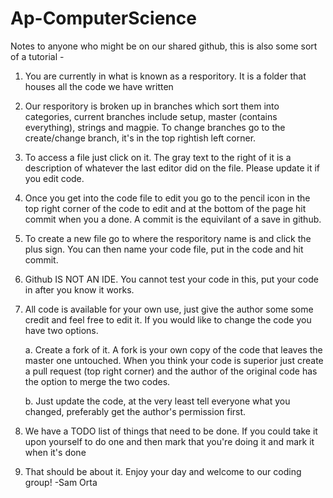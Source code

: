 # Ap-ComputerScience
Notes to anyone who might be on our shared github, this is also some sort of a tutorial -

1. You are currently in what is known as a resporitory. It is a folder that houses all the code we have written

2. Our resporitory is broken up in branches which sort them into categories, current branches include setup, master (contains everything), strings and magpie. To change branches go to the create/change branch, it's in the top rightish left corner.

3. To access a file just click on it. The gray text to the right of it is a description of whatever the last editor did on the file. Please update it if you edit code.

4. Once you get into the code file to edit you go to the pencil icon in the top right corner of the code to edit and at the bottom of the page hit commit when you a done. A commit is the equivilant of a save in github.

5. To create a new file go to where the resporitory name is and click the plus sign. You can then name your code file, put in the code and hit commit.

6. Github IS NOT AN IDE. You cannot test your code in this, put your code in after you know it works.

7. All code is available for your own use, just give the author some some credit and feel free to edit it. If you would like to change the code you have two options. 
  
    a. Create a fork of it. A fork is your own copy of the code that leaves the master one untouched. When you think your code is superior just create a pull request (top right corner) and the author of the original code has the option to merge the two codes.
 
    b. Just update the code, at the very least tell everyone what you changed, preferably get the author's permission first.

8. We have a TODO list of things that need to be done. If you could take it upon yourself to do one and then mark that you're doing it and mark it when it's done

9. That should be about it. Enjoy your day and welcome to our coding group!
-Sam Orta
